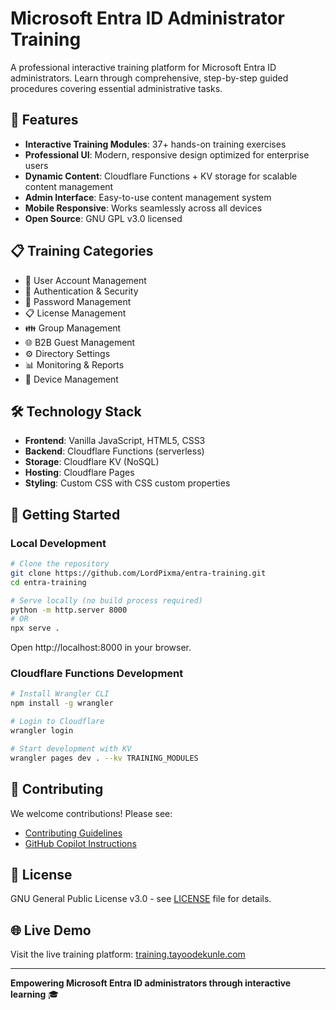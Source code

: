 # Microsoft Entra ID Administrator Training

A professional interactive training platform for Microsoft Entra ID administrators. Learn through comprehensive, step-by-step guided procedures covering essential administrative tasks.

## 🚀 Features

- **Interactive Training Modules**: 37+ hands-on training exercises
- **Professional UI**: Modern, responsive design optimized for enterprise users
- **Dynamic Content**: Cloudflare Functions + KV storage for scalable content management
- **Admin Interface**: Easy-to-use content management system
- **Mobile Responsive**: Works seamlessly across all devices
- **Open Source**: GNU GPL v3.0 licensed

## 📋 Training Categories

- 👥 User Account Management
- 🔐 Authentication & Security  
- 🔑 Password Management
- 📋 License Management
- 👪 Group Management
- 🌐 B2B Guest Management
- ⚙️ Directory Settings
- 📊 Monitoring & Reports
- 📱 Device Management

## 🛠️ Technology Stack

- **Frontend**: Vanilla JavaScript, HTML5, CSS3
- **Backend**: Cloudflare Functions (serverless)
- **Storage**: Cloudflare KV (NoSQL)
- **Hosting**: Cloudflare Pages
- **Styling**: Custom CSS with CSS custom properties

## 🚦 Getting Started

### Local Development
```bash
# Clone the repository
git clone https://github.com/LordPixma/entra-training.git
cd entra-training

# Serve locally (no build process required)
python -m http.server 8000
# OR
npx serve .
```

Open http://localhost:8000 in your browser.

### Cloudflare Functions Development
```bash
# Install Wrangler CLI
npm install -g wrangler

# Login to Cloudflare
wrangler login

# Start development with KV
wrangler pages dev . --kv TRAINING_MODULES
```

## 📖 Contributing

We welcome contributions! Please see:
- [Contributing Guidelines](.github/CONTRIBUTING.md)
- [GitHub Copilot Instructions](.github/copilot-instructions.md)

## 📄 License

GNU General Public License v3.0 - see [LICENSE](LICENSE) file for details.

## 🌐 Live Demo

Visit the live training platform: [training.tayoodekunle.com](https://training.tayoodekunle.com)

---

**Empowering Microsoft Entra ID administrators through interactive learning** 🎓
